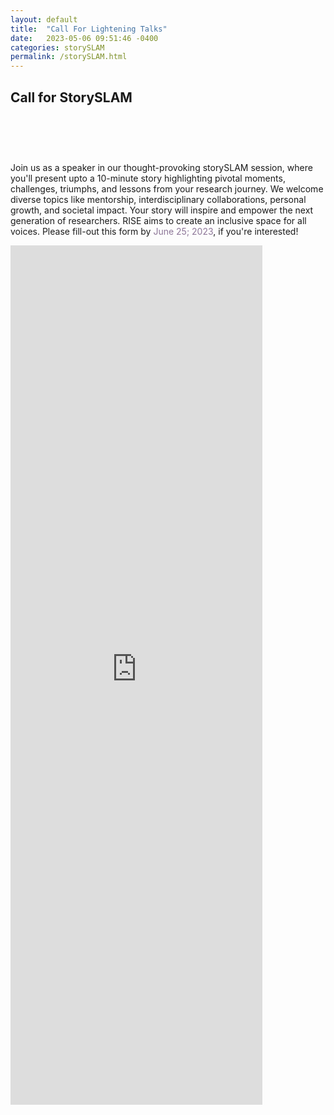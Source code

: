 ```yaml
---
layout: default
title:  "Call For Lightening Talks"
date:   2023-05-06 09:51:46 -0400
categories: storySLAM
permalink: /storySLAM.html
---
```


<h2>Call for StorySLAM</h2>

<div style="padding-top: 60px;"></div>

Join us as a speaker in our thought-provoking storySLAM session, where you'll present upto a 10-minute story highlighting pivotal moments, challenges, triumphs, and lessons from your research journey. We welcome diverse topics like mentorship, interdisciplinary collaborations, personal growth, and societal impact. Your story will inspire and empower the next generation of researchers. RISE aims to create an inclusive space for all voices. Please fill-out this form by <span style="color:#8d7698">June 25; 2023</span>, if you're interested!  
<iframe src="https://docs.google.com/forms/d/e/1FAIpQLSc7psXVVGNtUW_7TwpFum_tPwmuzwDlooA4mbQsv8Sqzgabxg/viewform?embedded=true" width="80%" height="1375" frameborder="0" marginheight="0" marginwidth="0">Loading…</iframe>


<div style="padding-bottom: 60px;"></div>
